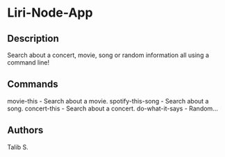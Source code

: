 # Liri-Node-App

## Description
Search about a concert, movie, song or random information all using a command line!

## Commands
movie-this - Search about a movie.
spotify-this-song - Search about a song.
concert-this - Search about a concert.
do-what-it-says - Random...

## Authors
Talib S.
